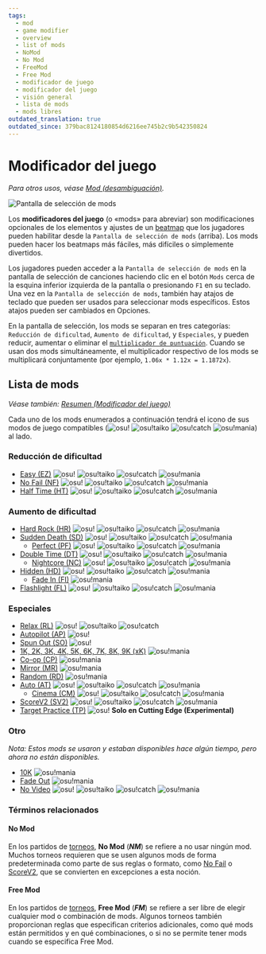 ```yaml
---
tags:
  - mod
  - game modifier
  - overview
  - list of mods
  - NoMod
  - No Mod
  - FreeMod
  - Free Mod
  - modificador de juego
  - modificador del juego
  - visión general
  - lista de mods
  - mods libres
outdated_translation: true
outdated_since: 379bac8124180854d6216ee745b2c9b542350824
---
```


# Modificador del juego

*Para otros usos, véase [Mod (desambiguación)](/wiki/Disambiguation/Mod).*

![Pantalla de selección de mods](img/mod-selection-screen.jpg "comparación entre las pantallas de selección de mods de los modos de juego osu! (arriba a la izquierda), osu!taiko (arriba a la derecha), osu!catch (abajo a la izquierda) y osu!mania (abajo a la derecha)")

Los **modificadores del juego** (o «mods» para abreviar) son modificaciones opcionales de los elementos y ajustes de un [beatmap](/wiki/Beatmap) que los jugadores pueden habilitar desde la `Pantalla de selección de mods` (arriba). Los mods pueden hacer los beatmaps más fáciles, más difíciles o simplemente divertidos.

Los jugadores pueden acceder a la `Pantalla de selección de mods` en la pantalla de selección de canciones haciendo clic en el botón `Mods` cerca de la esquina inferior izquierda de la pantalla o presionando `F1` en su teclado. Una vez en la `Pantalla de selección de mods`, también hay atajos de teclado que pueden ser usados para seleccionar mods específicos. Estos atajos pueden ser cambiados en Opciones.

En la pantalla de selección, los mods se separan en tres categorías: `Reducción de dificultad`, `Aumento de dificultad`, y `Especiales`, y pueden reducir, aumentar o eliminar el [`multiplicador de puntuación`](/wiki/Gameplay/Game_modifier/Mod_multiplier). Cuando se usan dos mods simultáneamente, el multiplicador respectivo de los mods se multiplicará conjuntamente (por ejemplo, `1.06x * 1.12x = 1.1872x`).

## Lista de mods

*Véase también: [Resumen (Modificador del juego)](/wiki/Gameplay/Game_modifier/Summary)*

Cada uno de los mods enumerados a continuación tendrá el icono de sus modos de juego compatibles (![][osu!] ![][osu!taiko] ![][osu!catch] ![][osu!mania]) al lado.

### Reducción de dificultad

- [Easy (EZ)](/wiki/Gameplay/Game_modifier/Easy) ![][osu!] ![][osu!taiko] ![][osu!catch] ![][osu!mania]
- [No Fail (NF)](/wiki/Gameplay/Game_modifier/No_Fail) ![][osu!] ![][osu!taiko] ![][osu!catch] ![][osu!mania]
- [Half Time (HT)](/wiki/Gameplay/Game_modifier/Half_Time) ![][osu!] ![][osu!taiko] ![][osu!catch] ![][osu!mania]

### Aumento de dificultad

- [Hard Rock (HR)](/wiki/Gameplay/Game_modifier/Hard_Rock) ![][osu!] ![][osu!taiko] ![][osu!catch] ![][osu!mania]
- [Sudden Death (SD)](/wiki/Gameplay/Game_modifier/Sudden_Death) ![][osu!] ![][osu!taiko] ![][osu!catch] ![][osu!mania]
  - [Perfect (PF)](/wiki/Gameplay/Game_modifier/Perfect) ![][osu!] ![][osu!taiko] ![][osu!catch] ![][osu!mania]
- [Double Time (DT)](/wiki/Gameplay/Game_modifier/Double_Time) ![][osu!] ![][osu!taiko] ![][osu!catch] ![][osu!mania]
  - [Nightcore (NC)](/wiki/Gameplay/Game_modifier/Nightcore) ![][osu!] ![][osu!taiko] ![][osu!catch] ![][osu!mania]
- [Hidden (HD)](/wiki/Gameplay/Game_modifier/Hidden) ![][osu!] ![][osu!taiko] ![][osu!catch] ![][osu!mania]
  - [Fade In (FI)](/wiki/Gameplay/Game_modifier/Fade_In) ![][osu!mania]
- [Flashlight (FL)](/wiki/Gameplay/Game_modifier/Flashlight) ![][osu!] ![][osu!taiko] ![][osu!catch] ![][osu!mania]

### Especiales

- [Relax (RL)](/wiki/Gameplay/Game_modifier/Relax) ![][osu!] ![][osu!taiko] ![][osu!catch]
- [Autopilot (AP)](/wiki/Gameplay/Game_modifier/Autopilot) ![][osu!]
- [Spun Out (SO)](/wiki/Gameplay/Game_modifier/Spun_Out) ![][osu!]
- [1K, 2K, 3K, 4K, 5K, 6K, 7K, 8K, 9K (xK)](/wiki/Gameplay/Game_modifier/xK) ![][osu!mania]
- [Co-op (CP)](/wiki/Gameplay/Game_modifier/Co-op) ![][osu!mania]
- [Mirror (MR)](/wiki/Gameplay/Game_modifier/Mirror) ![][osu!mania]
- [Random (RD)](/wiki/Gameplay/Game_modifier/Random) ![][osu!mania]
- [Auto (AT)](/wiki/Gameplay/Game_modifier/Auto) ![][osu!] ![][osu!taiko] ![][osu!catch] ![][osu!mania]
  - [Cinema (CM)](/wiki/Gameplay/Game_modifier/Cinema) ![][osu!] ![][osu!taiko] ![][osu!catch] ![][osu!mania]
- [ScoreV2 (SV2)](/wiki/Gameplay/Game_modifier/ScoreV2) ![][osu!] ![][osu!taiko] ![][osu!catch] ![][osu!mania]
- [Target Practice (TP)](/wiki/Gameplay/Game_modifier/Target_Practice) ![][osu!] **Solo en Cutting Edge (Experimental)**

### Otro

*Nota: Estos mods se usaron y estaban disponibles hace algún tiempo, pero ahora no están disponibles.*

- [10K](/wiki/Gameplay/Game_modifier/10K) ![][osu!mania]
- [Fade Out](/wiki/Gameplay/Game_modifier/Fade_Out) ![][osu!mania]
- [No Video](/wiki/Gameplay/Game_modifier/No_Video) ![][osu!] ![][osu!taiko] ![][osu!catch] ![][osu!mania]

### Términos relacionados

#### No Mod

En los partidos de [torneos](/wiki/Tournaments), **No Mod** (***NM***) se refiere a no usar ningún mod. Muchos torneos requieren que se usen algunos mods de forma predeterminada como parte de sus reglas o formato, como [No Fail](/wiki/Gameplay/Game_modifier/No_Fail) o [ScoreV2](/wiki/Gameplay/Game_modifier/ScoreV2), que se convierten en excepciones a esta noción.

#### Free Mod

En los partidos de [torneos](/wiki/Tournaments), **Free Mod** (***FM***) se refiere a ser libre de elegir cualquier mod o combinación de mods. Algunos torneos también proporcionan reglas que especifican criterios adicionales, como qué mods están permitidos y en qué combinaciones, o si no se permite tener mods cuando se especifica Free Mod.

[osu!]: /wiki/shared/mode/osu.png "osu!"
[osu!taiko]: /wiki/shared/mode/taiko.png "osu!taiko"
[osu!catch]: /wiki/shared/mode/catch.png "osu!catch"
[osu!mania]: /wiki/shared/mode/mania.png "osu!mania"
